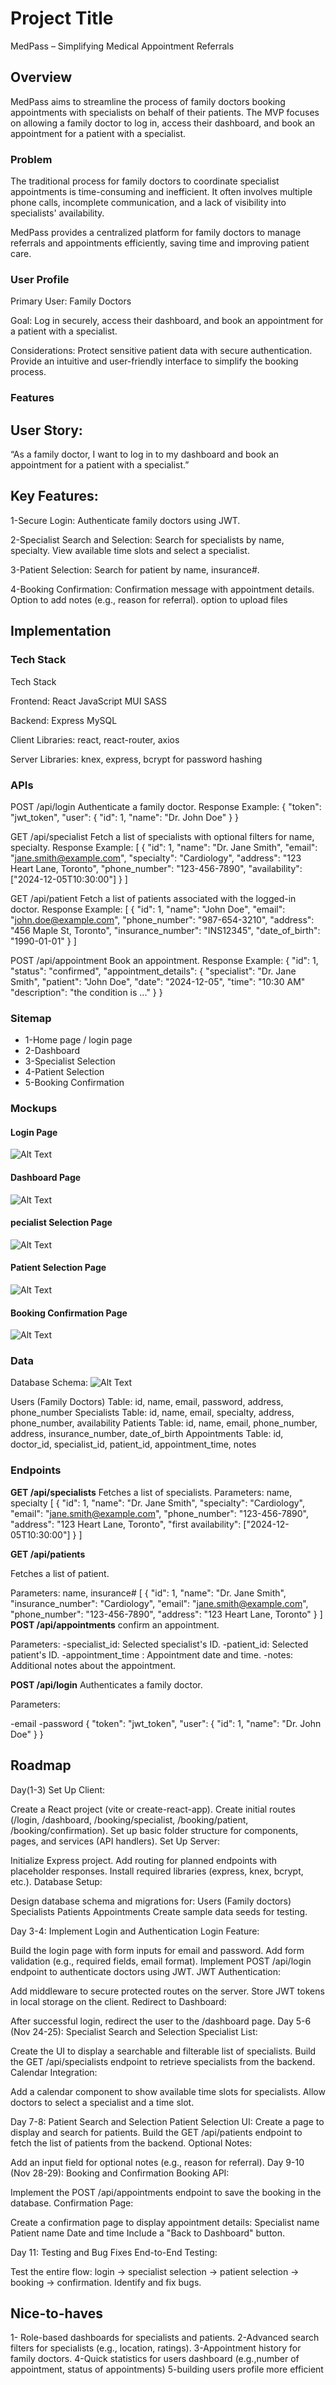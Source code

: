 # Project Title
MedPass – Simplifying Medical Appointment Referrals

## Overview

MedPass aims to streamline the process of family doctors booking appointments with specialists on behalf of their patients. The MVP focuses on allowing a family doctor to log in, access their dashboard, and book an appointment for a patient with a specialist.

### Problem 

The traditional process for family doctors to coordinate specialist appointments is time-consuming and inefficient. It often involves multiple phone calls, incomplete communication, and a lack of visibility into specialists' availability.

MedPass provides a centralized platform for family doctors to manage referrals and appointments efficiently, saving time and improving patient care.


### User Profile

Primary User: Family Doctors

Goal:
Log in securely, access their dashboard, and book an appointment for a patient with a specialist.

Considerations:
Protect sensitive patient data with secure authentication.
Provide an intuitive and user-friendly interface to simplify the booking process.


### Features

## User Story:
“As a family doctor, I want to log in to my dashboard and book an appointment for a patient with a specialist.”

## Key Features:

1-Secure Login:
Authenticate family doctors using JWT.

2-Specialist Search and Selection:
Search for specialists by name, specialty.
View available time slots and select a specialist.

3-Patient Selection:
Search for patient by name, insurance#.


4-Booking Confirmation:
Confirmation message with appointment details.
Option to add notes (e.g., reason for referral).
option to upload files 

## Implementation

### Tech Stack

Tech Stack

Frontend:
React
JavaScript
MUI
SASS

Backend:
Express
MySQL

Client Libraries:
react, react-router, axios

Server Libraries:
knex, express, bcrypt for password hashing


### APIs

POST /api/login
Authenticate a family doctor.
Response Example:
{ "token": "jwt_token", "user": { "id": 1, "name": "Dr. John Doe" } }


GET /api/specialist
Fetch a list of specialists with optional filters for name, specialty.
Response Example:
[
  {
    "id": 1,
    "name": "Dr. Jane Smith",
    "email": "jane.smith@example.com",
    "specialty": "Cardiology",
    "address": "123 Heart Lane, Toronto",
    "phone_number": "123-456-7890",
    "availability": ["2024-12-05T10:30:00"]
  }
]

GET /api/patient
Fetch a list of patients associated with the logged-in doctor.
Response Example:
[
  {
    "id": 1,
    "name": "John Doe",
    "email": "john.doe@example.com",
    "phone_number": "987-654-3210",
    "address": "456 Maple St, Toronto",
    "insurance_number": "INS12345",
    "date_of_birth": "1990-01-01"
  }
]

POST /api/appointment
Book an appointment.
Response Example:
{
  "id": 1,
  "status": "confirmed",
  "appointment_details": {
    "specialist": "Dr. Jane Smith",
    "patient": "John Doe",
    "date": "2024-12-05",
    "time": "10:30 AM"
    "description": "the condition is ..."
  }
}

### Sitemap

- 1-Home page / login page
- 2-Dashboard
- 3-Specialist Selection
- 4-Patient Selection
- 5-Booking Confirmation

### Mockups

#### Login Page
![Alt Text](/src/assets/proposal/login.png)

#### Dashboard Page
![Alt Text](/src/assets/proposal.png)

#### pecialist Selection Page
![Alt Text](/src/assets/proposal.png)

#### Patient Selection Page
![Alt Text](/src/assets/proposal.png)

#### Booking Confirmation Page
![Alt Text](/src/assets/proposal.png)


### Data

Database Schema:
![Alt Text](/src/assets/proposal/db_diagram.png)

Users (Family Doctors) Table:
id, name, email, password, address, phone_number
Specialists Table:
id, name, email, specialty, address, phone_number, availability
Patients Table:
id, name, email, phone_number, address, insurance_number, date_of_birth
Appointments Table:
id, doctor_id, specialist_id, patient_id, appointment_time, notes

### Endpoints

**GET /api/specialists**
Fetches a list of specialists.
Parameters:
name, specialty 
[
  {
    "id": 1,
    "name": "Dr. Jane Smith",
    "specialty": "Cardiology",
    "email": "jane.smith@example.com",
    "phone_number": "123-456-7890",
    "address": "123 Heart Lane, Toronto",
    "first availability": ["2024-12-05T10:30:00"]
  }
]

**GET /api/patients**

Fetches a list of patient.

Parameters:
name, insurance# 
[
  {
    "id": 1,
    "name": "Dr. Jane Smith",
    "insurance_number": "Cardiology",
    "email": "jane.smith@example.com",
    "phone_number": "123-456-7890",
    "address": "123 Heart Lane, Toronto"
  }
]
**POST /api/appointments**
confirm an appointment.

Parameters:
-specialist_id: Selected specialist's ID.
-patient_id: Selected patient's ID.
-appointment_time : Appointment date and time.
-notes: Additional notes about the appointment.

**POST /api/login**
Authenticates a family doctor.

Parameters:

-email
-password
{
  "token": "jwt_token",
  "user": { "id": 1, "name": "Dr. John Doe" }
}


## Roadmap

Day(1-3) Set Up Client:

Create a React project (vite or create-react-app).
Create initial routes (/login, /dashboard, /booking/specialist, /booking/patient, /booking/confirmation).
Set up basic folder structure for components, pages, and services (API handlers).
Set Up Server:

Initialize Express project.
Add routing for planned endpoints with placeholder responses.
Install required libraries (express, knex, bcrypt, etc.).
Database Setup:

Design database schema and migrations for:
Users (Family doctors)
Specialists
Patients
Appointments
Create sample data seeds for testing.


Day 3-4: Implement Login and Authentication
Login Feature:

Build the login page with form inputs for email and password.
Add form validation (e.g., required fields, email format).
Implement POST /api/login endpoint to authenticate doctors using JWT.
JWT Authentication:

Add middleware to secure protected routes on the server.
Store JWT tokens in local storage on the client.
Redirect to Dashboard:

After successful login, redirect the user to the /dashboard page.
Day 5-6 (Nov 24-25): Specialist Search and Selection
Specialist List:

Create the UI to display a searchable and filterable list of specialists.
Build the GET /api/specialists endpoint to retrieve specialists from the backend.
Calendar Integration:

Add a calendar component to show available time slots for specialists.
Allow doctors to select a specialist and a time slot.

Day 7-8: Patient Search and Selection
Patient Selection UI:
Create a page to display and search for patients.
Build the GET /api/patients endpoint to fetch the list of patients from the backend.
Optional Notes:

Add an input field for optional notes (e.g., reason for referral).
Day 9-10 (Nov 28-29): Booking and Confirmation
Booking API:

Implement the POST /api/appointments endpoint to save the booking in the database.
Confirmation Page:

Create a confirmation page to display appointment details:
Specialist name
Patient name
Date and time
Include a "Back to Dashboard" button.

Day 11: Testing and Bug Fixes
End-to-End Testing:

Test the entire flow: login → specialist selection → patient selection → booking → confirmation.
Identify and fix bugs.

## Nice-to-haves

1- Role-based dashboards for specialists and patients.
2-Advanced search filters for specialists (e.g., location, ratings).
3-Appointment history for family doctors.
4-Quick statistics for users dashboard (e.g.,number of appointment, status of appointments)
5-building users profile more efficient

